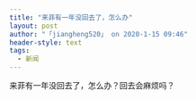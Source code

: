 ```yaml
---
title: "来菲有一年没回去了，怎么办"
layout: post
author: "「jiangheng520」 on 2020-1-15 09:46"
header-style: text
tags:
  - 新闻
---
```


<head></head>
<body>
  来菲有一年没回去了，怎么办？回去会麻烦吗？
 <br>
</body>


